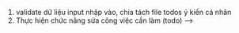 1. validate dữ liệu input nhập vào, chia tách file todos ý kiến cá nhân
   <!-- 2. Thực hiện chức năng Add công việc cần làm (todo) -->
   <!-- 3. Thực hiện chức năng Search công việc cần làm (todo) -->
   <!-- 4. Thực hiện chức năng sort công việc cần làm (todo) -->
   <!-- 5. Thực hiện chức năng filter công việc cần làm (todo) -->
2. Thực hiện chức năng sửa công việc cần làm (todo)
   <!-- 7. Lưu dữ liệu ở localstorage -->
   <!-- 8. Custom lại giao diện theo ý muốn dựa trên giao diện có sẵn
      <!-- 3. Sử dụng redux-toolkit để quản lý state với các chức năng trên --> -->
   <!-- 3. deploy lên heroku -->
